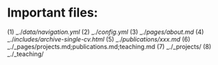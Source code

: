 # Important files:
(1) _./_data/navigation.yml_
(2) _./_config.yml_
(3) _./_pages/about.md_
(4) _./_includes/archive-single-cv.html_
(5) _./_publications/xxx.md_
(6) _./_pages/projects.md;publications.md;teaching.md
(7) _./_projects/
(8) _./_teaching/